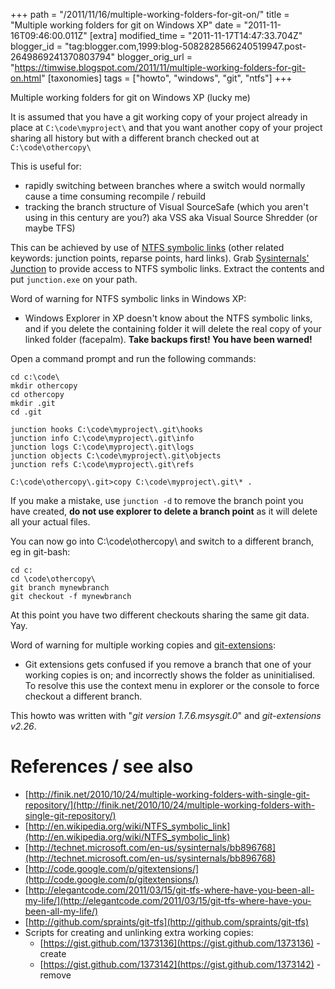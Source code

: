 +++
path = "/2011/11/16/multiple-working-folders-for-git-on/"
title = "Multiple working folders for git on Windows XP"
date = "2011-11-16T09:46:00.011Z"
[extra]
modified_time = "2011-11-17T14:47:33.704Z"
blogger_id = "tag:blogger.com,1999:blog-5082828566240519947.post-2649869241370803794"
blogger_orig_url = "https://timwise.blogspot.com/2011/11/multiple-working-folders-for-git-on.html"
[taxonomies]
tags = ["howto", "windows", "git", "ntfs"]
+++

Multiple working folders for git on Windows XP (lucky me)

It is assumed that you have a git working copy of your project already in place
at `C:\code\myproject\` and that you want another copy of your project sharing
all history but with a different branch checked out at `C:\code\othercopy\`

This is useful for:

*   rapidly switching between branches where a switch would normally cause a
    time consuming recompile / rebuild
*   tracking the branch structure of Visual SourceSafe (which you aren't using
    in this century are you?) aka VSS aka Visual Source Shredder (or maybe TFS)

This can be achieved by use of [NTFS symbolic
links](http://en.wikipedia.org/wiki/NTFS_symbolic_link) (other related
keywords: junction points, reparse points, hard links). Grab [Sysinternals'
Junction](http://technet.microsoft.com/en-us/sysinternals/bb896768) to provide
access to NTFS symbolic links. Extract the contents and put `junction.exe` on
your path.

Word of warning for NTFS symbolic links in Windows XP:

*   Windows Explorer in XP doesn't know about the NTFS symbolic links, and if
    you delete the containing folder it will delete the real copy of your
    linked folder (facepalm). **Take backups first! You have been warned!**

Open a command prompt and run the following commands:

    cd c:\code\
    mkdir othercopy
    cd othercopy
    mkdir .git
    cd .git

    junction hooks C:\code\myproject\.git\hooks
    junction info C:\code\myproject\.git\info
    junction logs C:\code\myproject\.git\logs
    junction objects C:\code\myproject\.git\objects
    junction refs C:\code\myproject\.git\refs

    C:\code\othercopy\.git>copy C:\code\myproject\.git\* .

If you make a mistake, use `junction -d` to remove the branch point you have
created, **do not use explorer to delete a branch point** as it will delete all
your actual files.

You can now go into C:\code\othercopy\ and switch to a different branch, eg in git-bash:

    cd c:
    cd \code\othercopy\
    git branch mynewbranch
    git checkout -f mynewbranch

At this point you have two different checkouts sharing the same git data. Yay.

Word of warning for multiple working copies and
[git-extensions](http://code.google.com/p/gitextensions/):

*   Git extensions gets confused if you remove a branch that one of your
    working copies is on; and incorrectly shows the folder as uninitialised. To
    resolve this use the context menu in explorer or the console to force
    checkout a different branch.

This howto was written with "_git version 1.7.6.msysgit.0_" and _git-extensions v2.26_.

# References / see also

*   [http://finik.net/2010/10/24/multiple-working-folders-with-single-git-repository/](http://finik.net/2010/10/24/multiple-working-folders-with-single-git-repository/)
*   [http://en.wikipedia.org/wiki/NTFS_symbolic_link](http://en.wikipedia.org/wiki/NTFS_symbolic_link)
*   [http://technet.microsoft.com/en-us/sysinternals/bb896768](http://technet.microsoft.com/en-us/sysinternals/bb896768)
*   [http://code.google.com/p/gitextensions/](http://code.google.com/p/gitextensions/)
*   [http://elegantcode.com/2011/03/15/git-tfs-where-have-you-been-all-my-life/](http://elegantcode.com/2011/03/15/git-tfs-where-have-you-been-all-my-life/)
*   [http://github.com/spraints/git-tfs](http://github.com/spraints/git-tfs)
*   Scripts for creating and unlinking extra working copies:
    *   [https://gist.github.com/1373136](https://gist.github.com/1373136) - create
    *   [https://gist.github.com/1373142](https://gist.github.com/1373142) - remove
